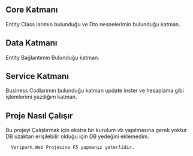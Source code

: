
## Core Katmanı

Entity Class larımın bulunduğu ve Dto nesnelerimin bulunduğu katman.

  ## Data Katmanı

Entity Bağlantımın Bulunduğu katman.


  ## Service Katmanı

Business Codlarımın bulunduğu katman update inster ve hesaplama gibi işlemlerimi yazdığım katman.


## Proje Nasıl Çalışır

Bu projeyi Çalıştırmak için ekstra bir kurulum vb yapılmasına gerek yoktur DB uzaktan erişilebilir olduğu için DB yedeğini eklemedim.

```bash
  Veripark.Web Projesine F5 yapmanız yeterlidir.
```

  
